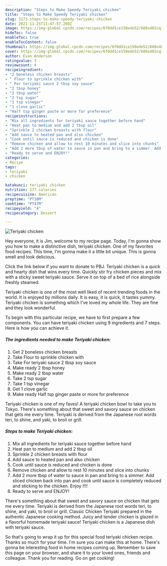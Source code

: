 ```yaml
---
description: "Steps to Make Speedy Teriyaki chicken"
title: "Steps to Make Speedy Teriyaki chicken"
slug: 3173-steps-to-make-speedy-teriyaki-chicken
date: 2021-11-25T11:47:57.260Z
image: https://img-global.cpcdn.com/recipes/6f0dd1ce150ede52/680x482cq70/teriyaki-chicken-recipe-main-photo.jpg
hideToc: false
enableToc: true
enableTocContent: false
thumbnail: https://img-global.cpcdn.com/recipes/6f0dd1ce150ede52/680x482cq70/teriyaki-chicken-recipe-main-photo.jpg
cover: https://img-global.cpcdn.com/recipes/6f0dd1ce150ede52/680x482cq70/teriyaki-chicken-recipe-main-photo.jpg
author: Evan Anderson
ratingvalue: 3
reviewcount: 4
recipeingredient:
- "2 boneless chicken breasts"
- " Flour to sprinkle chicken with"
- " For teriyaki sauce 2 tbsp soy sauce"
- "2 tbsp honey"
- "2 tbsp water"
- "2 tsp sugar"
- "1 tsp vinegar"
- "1 clove garlic"
- "Half tsp ginger paste or more for preference"
recipeinstructions:
- "Mix all ingredients for teriyaki sauce together before hand"
- "Heat pan to medium and add 2 tbsp oil"
- "Sprinkle 2 chicken breasts with flour"
- "Add sauce to heated pan and also chicken"
- "Cook until sauce is reduced and chicken is done"
- "Remove chicken and allow to rest 10 minutes and slice into chunks"
- "Add 2 more tbsp of water to sauce in pan and bring to a simmer. Add sliced chicken back into pan and cook until sauce is completely reduced and sticking to the chicken. Enjoy !!!!"
- "Ready to serve and ENJOY!"
categories:
- Recipe
tags:
- teriyaki
- chicken

katakunci: teriyaki chicken 
nutrition: 277 calories
recipecuisine: American
preptime: "PT10M"
cooktime: "PT47M"
recipeyield: "4"
recipecategory: Dessert

---
```



![Teriyaki chicken](https://img-global.cpcdn.com/recipes/6f0dd1ce150ede52/680x482cq70/teriyaki-chicken-recipe-main-photo.jpg)

Hey everyone, it is Jim, welcome to my recipe page. Today, I'm gonna show you how to make a distinctive dish, teriyaki chicken. One of my favorites food recipes. This time, I'm gonna make it a little bit unique. This is gonna smell and look delicious.

Click the link below if you want to donate to PBJ. Teriyaki chicken is a quick and hearty dish that wins every time. Quickly stir fry chicken pieces and mix with a sticky sweet teriyaki sauce. Serve it on top of a bed of rice alongside freshly steamed.

Teriyaki chicken is one of the most well liked of recent trending foods in the world. It is enjoyed by millions daily. It is easy, it is quick, it tastes yummy. Teriyaki chicken is something which I've loved my whole life. They are fine and they look wonderful.


To begin with this particular recipe, we have to first prepare a few components. You can have teriyaki chicken using 9 ingredients and 7 steps. Here is how you can achieve it.

<!--inarticleads1-->

##### The ingredients needed to make Teriyaki chicken:

1. Get 2 boneless chicken breasts
1. Take  Flour to sprinkle chicken with
1. Take  For teriyaki sauce 2 tbsp soy sauce
1. Make ready 2 tbsp honey
1. Make ready 2 tbsp water
1. Take 2 tsp sugar
1. Take 1 tsp vinegar
1. Get 1 clove garlic
1. Make ready Half tsp ginger paste or more for preference


Teriyaki chicken is one of my faves! A teriyaki chicken bowl to take you to Tokyo. There&#39;s something about that sweet and savory sauce on chicken that gets me every time. Teriyaki is derived from the Japanese root words teri, to shine, and yaki, to broil or grill. 

<!--inarticleads2-->

##### Steps to make Teriyaki chicken:

1. Mix all ingredients for teriyaki sauce together before hand
1. Heat pan to medium and add 2 tbsp oil
1. Sprinkle 2 chicken breasts with flour
1. Add sauce to heated pan and also chicken
1. Cook until sauce is reduced and chicken is done
1. Remove chicken and allow to rest 10 minutes and slice into chunks
1. Add 2 more tbsp of water to sauce in pan and bring to a simmer. Add sliced chicken back into pan and cook until sauce is completely reduced and sticking to the chicken. Enjoy !!!!
1. Ready to serve and ENJOY!

There&#39;s something about that sweet and savory sauce on chicken that gets me every time. Teriyaki is derived from the Japanese root words teri, to shine, and yaki, to broil or grill. Classic Chicken Teriyaki prepared in the authentic Japanese cooking method. Juicy and tender chicken is glazed in a flavorful homemade teriyaki sauce! Teriyaki chicken is a Japanese dish with teriyaki sauce. 

So that's going to wrap it up for this special food teriyaki chicken recipe. Thanks so much for your time. I'm sure you can make this at home. There's gonna be interesting food in home recipes coming up. Remember to save this page on your browser, and share it to your loved ones, friends and colleague. Thank you for reading. Go on get cooking!
